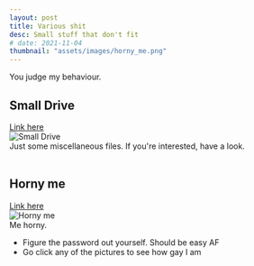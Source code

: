 ```yaml
---
layout: post
title: Various shit
desc: Small stuff that don't fit
# date: 2021-11-04
thumbnail: "assets/images/horny_me.png"
---
```

You judge my behaviour.

## Small Drive
[Link here](../../{{site.baseurl}}/drivecontent/index.html)  
![Small Drive](../../{{site.baseurl}}/assets/images/horny_me/drive.png)  
Just some miscellaneous files. If you're interested, have a look.
<br>
<br>

## Horny me
[Link here](../../{{site.baseurl}}/online/index.html)   
![Horny me](../../{{site.baseurl}}/assets/images/horny_me/horny.png)  
Me horny.  
- Figure the password out yourself. Should be easy AF
- Go click any of the pictures to see how gay I am
<br>
<br>

